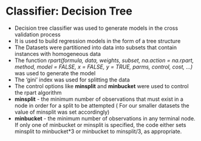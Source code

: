 
# Classifier: Decision Tree

- Decision tree classifier was used to generate models in the cross validation process
- It is used to build regression models in the form of a tree structure
- The Datasets were partitioned into data into subsets that contain instances with homogeneous data
- The function *rpart(formula, data, weights, subset, na.action = na.rpart, method,
      model = FALSE, x = FALSE, y = TRUE, parms, control, cost, ...)*
was used to generate the model
- The ‘gini’ index was used for splitting the data
- The control options like **minsplit** and **minbucket** were used to control the rpart algorithm
- **minsplit** - the minimum number of observations that must exist in a node in order for a split to be attempted ( For our smaller datasets the value of minsplit was set accordingly)
- **minbucket** - the minimum number of observations in any terminal <leaf> node. If only one of minbucket or minsplit is specified, the code either sets minsplit to minbucket*3 or minbucket to minsplit/3, as appropriate.
